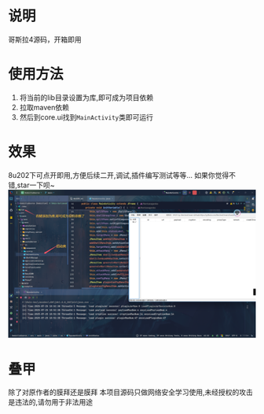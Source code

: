 # 说明
哥斯拉4源码，开箱即用
# 使用方法
1. 将当前的lib目录设置为库,即可成为项目依赖
2. 拉取maven依赖
3. 然后到core.ui找到`MainActivity`类即可运行

# 效果
8u202下可点开即用,方便后续二开,调试,插件编写测试等等...
如果你觉得不错,star一下呗~
![](show.png)

# 叠甲
除了对原作者的膜拜还是膜拜
本项目源码只做网络安全学习使用,未经授权的攻击是违法的,请勿用于非法用途
